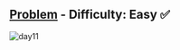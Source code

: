 [Problem](https://www.hackerrank.com/challenges/30-2d-arrays/problem) - Difficulty: Easy :white_check_mark:
---
![day11](https://user-images.githubusercontent.com/44196434/157839141-3856ab0b-7486-407c-b268-4b3faa70e0ec.png)
